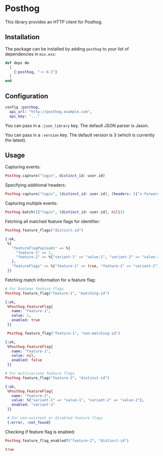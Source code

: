 # Posthog

This library provides an HTTP client for Posthog.

## Installation

The package can be installed by adding `posthog` to your list of dependencies in `mix.exs`:

```elixir
def deps do
  [
    {:posthog, "~> 0.3"}
  ]
end
```

## Configuration

```elixir
config :posthog,
  api_url: "http://posthog.example.com",
  api_key: "..."
```

You can pass in a `:json_library` key. The default JSON parser is Jason.

You can pass in a `:version` key. The default version is 3 (which is currently the latest).

## Usage

Capturing events:

```elixir
Posthog.capture("login", distinct_id: user.id)
```

Specifying additional headers:

```elixir
Posthog.capture("login", [distinct_id: user.id], [headers: [{"x-forwarded-for", "127.0.0.1"}]])
```

Capturing multiple events:

```elixir
Posthog.batch([{"login", [distinct_id: user.id], nil}])
```

Fetching all matched feature flags for identifier:

```elixir
Posthog.feature_flags("distinct-id")

{:ok,
 %{
   "featureFlagPayloads" => %{
     "feature-1" => 1,
     "feature-2" => %{"variant-1" => "value-1", "variant-2" => "value-2"}
   },
   "featureFlags" => %{"feature-1" => true, "feature-2" => "variant-2"}
 }}
```

Fetching match information for a feature flag:

```elixir
# For boolean feature flags
Posthog.feature_flag("feature-1", "matching-id")

{:ok,
 %Posthog.FeatureFlag{
   name: "feature-1",
   value: 1,
   enabled: true
 }}

 Posthog.feature_flag("feature-1", "non-matching-id")

{:ok,
 %Posthog.FeatureFlag{
   name: "feature-1",
   value: nil,
   enabled: false
 }}

# For multivariate feature flags
Posthog.feature_flag("feature-2", "distinct-id")

{:ok,
 %Posthog.FeatureFlag{
   name: "feature-2",
   value: %{"variant-1" => "value-1", "variant-2" => "value-2"},
   enabled: "variant-2"
 }}

 # For non-existent or disabled feature flags
 {:error, :not_found}
```

Checking if feature flag is enabled:

```elixir
Posthog.feature_flag_enabled?("feature-2", "distinct-id")

true
```
